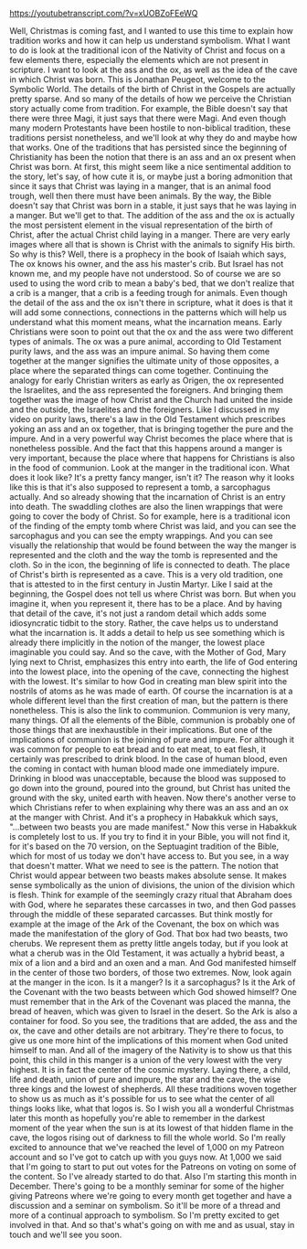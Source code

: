 https://youtubetranscript.com/?v=xUOBZoFEeWQ

 Well, Christmas is coming fast, and I wanted to use this time to explain how tradition works and how it can help us understand symbolism. What I want to do is look at the traditional icon of the Nativity of Christ and focus on a few elements there, especially the elements which are not present in scripture. I want to look at the ass and the ox, as well as the idea of the cave in which Christ was born. This is Jonathan Peugeot, welcome to the Symbolic World. The details of the birth of Christ in the Gospels are actually pretty sparse. And so many of the details of how we perceive the Christian story actually come from tradition. For example, the Bible doesn't say that there were three Magi, it just says that there were Magi. And even though many modern Protestants have been hostile to non-biblical tradition, these traditions persist nonetheless, and we'll look at why they do and maybe how that works. One of the traditions that has persisted since the beginning of Christianity has been the notion that there is an ass and an ox present when Christ was born. At first, this might seem like a nice sentimental addition to the story, let's say, of how cute it is, or maybe just a boring admonition that since it says that Christ was laying in a manger, that is an animal food trough, well then there must have been animals. By the way, the Bible doesn't say that Christ was born in a stable, it just says that he was laying in a manger. But we'll get to that. The addition of the ass and the ox is actually the most persistent element in the visual representation of the birth of Christ, after the actual Christ child laying in a manger. There are very early images where all that is shown is Christ with the animals to signify His birth. So why is this? Well, there is a prophecy in the book of Isaiah which says, The ox knows his owner, and the ass his master's crib. But Israel has not known me, and my people have not understood. So of course we are so used to using the word crib to mean a baby's bed, that we don't realize that a crib is a manger, that a crib is a feeding trough for animals. Even though the detail of the ass and the ox isn't there in scripture, what it does is that it will add some connections, connections in the patterns which will help us understand what this moment means, what the incarnation means. Early Christians were soon to point out that the ox and the ass were two different types of animals. The ox was a pure animal, according to Old Testament purity laws, and the ass was an impure animal. So having them come together at the manger signifies the ultimate unity of those opposites, a place where the separated things can come together. Continuing the analogy for early Christian writers as early as Origen, the ox represented the Israelites, and the ass represented the foreigners. And bringing them together was the image of how Christ and the Church had united the inside and the outside, the Israelites and the foreigners. Like I discussed in my video on purity laws, there's a law in the Old Testament which prescribes yoking an ass and an ox together, that is bringing together the pure and the impure. And in a very powerful way Christ becomes the place where that is nonetheless possible. And the fact that this happens around a manger is very important, because the place where that happens for Christians is also in the food of communion. Look at the manger in the traditional icon. What does it look like? It's a pretty fancy manger, isn't it? The reason why it looks like this is that it's also supposed to represent a tomb, a sarcophagus actually. And so already showing that the incarnation of Christ is an entry into death. The swaddling clothes are also the linen wrappings that were going to cover the body of Christ. So for example, here is a traditional icon of the finding of the empty tomb where Christ was laid, and you can see the sarcophagus and you can see the empty wrappings. And you can see visually the relationship that would be found between the way the manger is represented and the cloth and the way the tomb is represented and the cloth. So in the icon, the beginning of life is connected to death. The place of Christ's birth is represented as a cave. This is a very old tradition, one that is attested to in the first century in Justin Martyr. Like I said at the beginning, the Gospel does not tell us where Christ was born. But when you imagine it, when you represent it, there has to be a place. And by having that detail of the cave, it's not just a random detail which adds some idiosyncratic tidbit to the story. Rather, the cave helps us to understand what the incarnation is. It adds a detail to help us see something which is already there implicitly in the notion of the manger, the lowest place imaginable you could say. And so the cave, with the Mother of God, Mary lying next to Christ, emphasizes this entry into earth, the life of God entering into the lowest place, into the opening of the cave, connecting the highest with the lowest. It's similar to how God in creating man blew spirit into the nostrils of atoms as he was made of earth. Of course the incarnation is at a whole different level than the first creation of man, but the pattern is there nonetheless. This is also the link to communion. Communion is very many, many things. Of all the elements of the Bible, communion is probably one of those things that are inexhaustible in their implications. But one of the implications of communion is the joining of pure and impure. For although it was common for people to eat bread and to eat meat, to eat flesh, it certainly was prescribed to drink blood. In the case of human blood, even the coming in contact with human blood made one immediately impure. Drinking in blood was unacceptable, because the blood was supposed to go down into the ground, poured into the ground, but Christ has united the ground with the sky, united earth with heaven. Now there's another verse to which Christians refer to when explaining why there was an ass and an ox at the manger with Christ. And it's a prophecy in Habakkuk which says, "...between two beasts you are made manifest." Now this verse in Habakkuk is completely lost to us. If you try to find it in your Bible, you will not find it, for it's based on the 70 version, on the Septuagint tradition of the Bible, which for most of us today we don't have access to. But you see, in a way that doesn't matter. What we need to see is the pattern. The notion that Christ would appear between two beasts makes absolute sense. It makes sense symbolically as the union of divisions, the union of the division which is flesh. Think for example of the seemingly crazy ritual that Abraham does with God, where he separates these carcasses in two, and then God passes through the middle of these separated carcasses. But think mostly for example at the image of the Ark of the Covenant, the box on which was made the manifestation of the glory of God. That box had two beasts, two cherubs. We represent them as pretty little angels today, but if you look at what a cherub was in the Old Testament, it was actually a hybrid beast, a mix of a lion and a bird and an oxen and a man. And God manifested himself in the center of those two borders, of those two extremes. Now, look again at the manger in the icon. Is it a manger? Is it a sarcophagus? Is it the Ark of the Covenant with the two beasts between which God showed himself? One must remember that in the Ark of the Covenant was placed the manna, the bread of heaven, which was given to Israel in the desert. So the Ark is also a container for food. So you see, the traditions that are added, the ass and the ox, the cave and other details are not arbitrary. They're there to focus, to give us one more hint of the implications of this moment when God united himself to man. And all of the imagery of the Nativity is to show us that this point, this child in this manger is a union of the very lowest with the very highest. It is in fact the center of the cosmic mystery. Laying there, a child, life and death, union of pure and impure, the star and the cave, the wise three kings and the lowest of shepherds. All these traditions woven together to show us as much as it's possible for us to see what the center of all things looks like, what that logos is. So I wish you all a wonderful Christmas later this month as hopefully you're able to remember in the darkest moment of the year when the sun is at its lowest of that hidden flame in the cave, the logos rising out of darkness to fill the whole world. So I'm really excited to announce that we've reached the level of 1,000 on my Patreon account and so I've got to catch up with you guys now. At 1,000 we said that I'm going to start to put out votes for the Patreons on voting on some of the content. So I've already started to do that. Also I'm starting this month in December. There's going to be a monthly seminar for some of the higher giving Patreons where we're going to every month get together and have a discussion and a seminar on symbolism. So it'll be more of a thread and more of a continual approach to symbolism. So I'm pretty excited to get involved in that. And so that's what's going on with me and as usual, stay in touch and we'll see you soon.